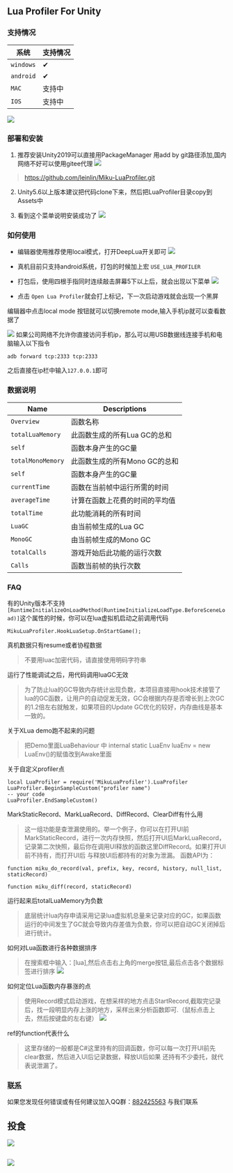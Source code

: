 ## Lua Profiler For Unity

### 支持情况
| 系统                  | 支持情况|
| ----------------------- | ------------ |
| `windows`| ✔  |
| `android`| ✔  |
| `MAC`| 支持中  |
| `IOS`| 支持中  |

![](doc~/use.gif)

### 部署和安装
1. 推荐安装Unity2019可以直接用PackageManager 用add by git路径添加,国内网络不好可以使用gitee代理
![](doc~/package_clone.png)
>https://github.com/leinlin/Miku-LuaProfiler.git

2. Unity5.6以上版本建议把代码clone下来，然后把LuaProfiler目录copy到Assets中

3. 看到这个菜单说明安装成功了
![](doc~/install_success.png)

### 如何使用
- 编辑器使用推荐使用local模式，打开DeepLua开关即可
![](doc~/2022-12-14-21-50-20.png)

- 真机目前只支持android系统，打包的时候加上宏 `USE_LUA_PROFILER`
- 打包后，使用四根手指同时连续敲击屏幕5下以上后，就会出现以下菜单
![](doc~/2022-12-14-21-58-59.png)

- 点击 `Open Lua Profiler`就会打上标记，下一次启动游戏就会出现一个黑屏

编辑器中点击local mode 按钮就可以切换remote mode,输入手机ip就可以查看数据了

![](doc~/2022-12-14-22-04-21.png)
如果公司网络不允许你直接访问手机ip，那么可以用USB数据线连接手机和电脑输入以下指令
```
adb forward tcp:2333 tcp:2333
```
之后直接在ip栏中输入`127.0.0.1`即可

### 数据说明
| Name                    | Descriptions                                                                                              |
| ----------------------- | -------------------------------------------------------------------------------------------------------   |
| `Overview`              | 函数名称                                                                                                  |
| `totalLuaMemory`        | 此函数生成的所有Lua GC的总和                                                                              |
| `self`                  | 函数本身产生的GC量                                                                                        |
| `totalMonoMemory`       | 此函数生成的所有Mono GC的总和                                                                             |
| `self`                  | 函数本身产生的GC量                                                                                        |
| `currentTime`           | 函数在当前帧中运行所需的时间                                                                              |
| `averageTime`           | 计算在函数上花费的时间的平均值                                                                            |
| `totalTime`             | 此功能消耗的所有时间                                                                                      |
| `LuaGC`                 | 由当前帧生成的Lua GC                                                                                      |
| `MonoGC`                | 由当前帧生成的Mono GC                                                                                     |
| `totalCalls`            | 游戏开始后此功能的运行次数                                                                                |
| `Calls`                 | 函数当前帧的执行次数                                                                                      |

### FAQ

有的Unity版本不支持 `[RuntimeInitializeOnLoadMethod(RuntimeInitializeLoadType.BeforeSceneLoad)]`这个属性的时候，你可以在lua虚拟机启动之前调用代码
```
MikuLuaProfiler.HookLuaSetup.OnStartGame();
```

真机数据只有resume或者协程数据
> 不要用luac加密代码，请直接使用明码字符串


运行了性能调试之后，用代码调用luaGC无效
> 为了防止lua的GC导致内存统计出现负数，本项目直接用hook技术接管了lua的GC函数，让用户的自动促发无效，GC会根据内存是否增长到上次GC的1.2倍左右就触发，如果项目的Update GC优化的较好，内存曲线是基本一致的。


关于XLua demo跑不起来的问题
> 把Demo里面LuaBehaviour 中 internal static LuaEnv luaEnv = new LuaEnv()的赋值改到Awake里面

关于自定义profiler点
```
local LuaProfiler = require('MikuLuaProfiler').LuaProfiler
LuaProfiler.BeginSampleCustom("profiler name")
-- your code
LuaProfiler.EndSampleCustom()
```


MarkStaticRecord、MarkLuaRecord、DiffRecord、ClearDiff有什么用
>这一组功能是查泄漏使用的。举一个例子，你可以在打开UI前MarkStaticRecord，进行一次内存快照，然后打开UI后MarkLuaRecord，记录第二次快照，最后你在调用UI释放的函数这里DiffRecord。如果打开UI前不持有，而打开UI后
与释放UI后都持有的对象为泄漏。
函数API为：
```
function miku_do_record(val, prefix, key, record, history, null_list, staticRecord)

function miku_diff(record, staticRecord)
```

运行起来后totalLuaMemory为负数
>底层统计lua内存申请采用记录lua虚拟机总量来记录对应的GC，如果函数运行的中间发生了GC就会导致内存差值为负数，你可以把自动GC关闭掉后进行统计。

如何对Lua函数进行各种数据排序
>在搜索框中输入：[lua],然后点击右上角的merge按钮,最后点击各个数据标签进行排序
![](doc~/sort.png)

如何定位Lua函数内存暴涨的点
>使用Record模式启动游戏，在想采样的地方点击StartRecord,截取完记录后，找一段明显内存上涨的地方，采样出来分析函数即可.（鼠标点击上去，然后按键盘的左右键）
![](doc~/record.png)

ref的function代表什么
>这里存储的一般都是C#这里持有的回调函数，你可以每一次打开UI前先clear数据，然后进入UI后记录数据，释放UI后如果 还持有不少委托，就代表说泄漏了。

<span id="contact_zh"></span>
### [联系](#zh)
如果您发现任何错误或有任何建议加入QQ群：[882425563](https://jq.qq.com/?_wv=1027&k=5QkOBSc) 与我们联系

<span id="contact_zh"></span>
## 投食
![](doc~/zfb.png)

##
![](doc~/meizi.gif)

